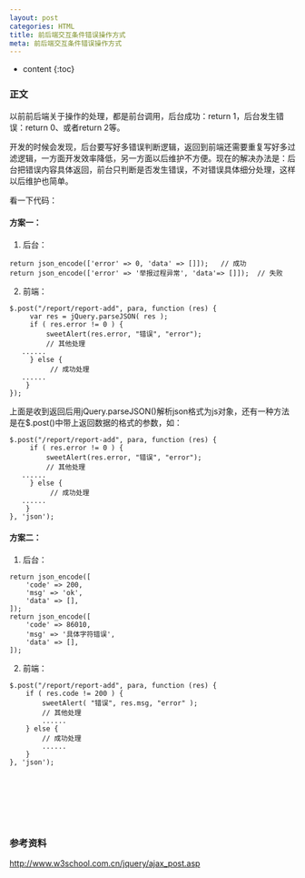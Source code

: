```yaml
---
layout: post
categories: HTML
title: 前后端交互条件错误操作方式
meta: 前后端交互条件错误操作方式
---
```

* content
{:toc}

### 正文

以前前后端关于操作的处理，都是前台调用，后台成功：return 1，后台发生错误：return 0、或者return 2等。

开发的时候会发现，后台要写好多错误判断逻辑，返回到前端还需要重复写好多过滤逻辑，一方面开发效率降低，另一方面以后维护不方便。现在的解决办法是：后台把错误内容具体返回，前台只判断是否发生错误，不对错误具体细分处理，这样以后维护也简单。

看一下代码：

#### 方案一：

1. 后台：
```
return json_encode(['error' => 0, 'data' => []]);   // 成功
return json_encode(['error' => '举报过程异常', 'data'=> []]);  // 失败 
```

2. 前端：
```
$.post("/report/report-add", para, function (res) {
     var res = jQuery.parseJSON( res );
     if ( res.error != 0 ) {
         sweetAlert(res.error, "错误", "error");
         // 其他处理
   ......
     } else {
          // 成功处理
   ......
    }
}); 
```

上面是收到返回后用jQuery.parseJSON()解析json格式为js对象，还有一种方法是在$.post()中带上返回数据的格式的参数，如：
```
$.post("/report/report-add", para, function (res) {
     if ( res.error != 0 ) {
         sweetAlert(res.error, "错误", "error");
         // 其他处理
   ......
     } else {
          // 成功处理
   ......
    }
}, 'json'); 
```

#### 方案二：

1. 后台：
```
return json_encode([
    'code' => 200,
    'msg' => 'ok',
    'data' => [],
]);
return json_encode([
    'code' => 86010,
    'msg' => '具体字符错误',
    'data' => [],
]);
```

2. 前端：
```
$.post("/report/report-add", para, function (res) {
    if ( res.code != 200 ) {
        sweetAlert( "错误", res.msg, "error" );
        // 其他处理
        ......
    } else {
        // 成功处理
        ......
    }
}, 'json'); 
```


<br/><br/><br/><br/><br/>
### 参考资料 

<http://www.w3school.com.cn/jquery/ajax_post.asp>

